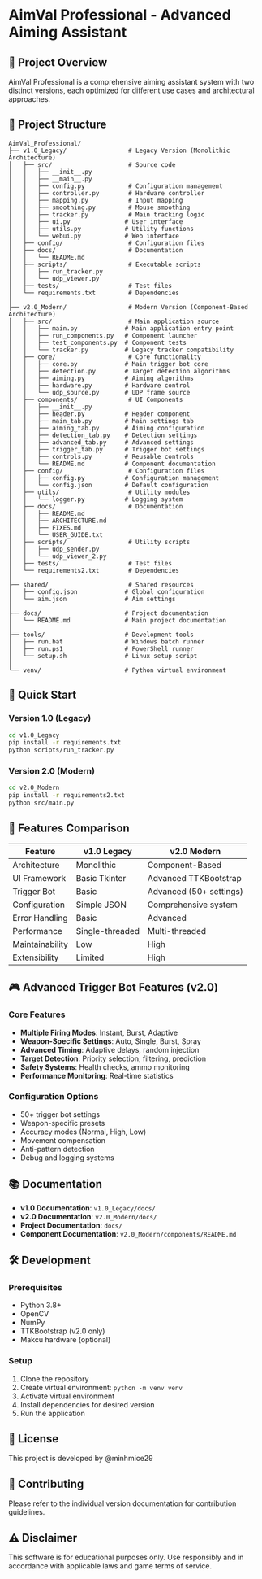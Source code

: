 # AimVal Professional - Advanced Aiming Assistant

## 🎯 Project Overview
AimVal Professional is a comprehensive aiming assistant system with two distinct versions, each optimized for different use cases and architectural approaches.

## 📁 Project Structure

```
AimVal_Professional/
├── v1.0_Legacy/                 # Legacy Version (Monolithic Architecture)
│   ├── src/                     # Source code
│   │   ├── __init__.py
│   │   ├── __main__.py
│   │   ├── config.py            # Configuration management
│   │   ├── controller.py        # Hardware controller
│   │   ├── mapping.py           # Input mapping
│   │   ├── smoothing.py         # Mouse smoothing
│   │   ├── tracker.py           # Main tracking logic
│   │   ├── ui.py               # User interface
│   │   ├── utils.py            # Utility functions
│   │   └── webui.py            # Web interface
│   ├── config/                  # Configuration files
│   ├── docs/                    # Documentation
│   │   └── README.md
│   ├── scripts/                 # Executable scripts
│   │   ├── run_tracker.py
│   │   └── udp_viewer.py
│   ├── tests/                   # Test files
│   └── requirements.txt         # Dependencies
│
├── v2.0_Modern/                 # Modern Version (Component-Based Architecture)
│   ├── src/                     # Main application source
│   │   ├── main.py             # Main application entry point
│   │   ├── run_components.py   # Component launcher
│   │   ├── test_components.py  # Component tests
│   │   └── tracker.py          # Legacy tracker compatibility
│   ├── core/                    # Core functionality
│   │   ├── core.py             # Main trigger bot core
│   │   ├── detection.py        # Target detection algorithms
│   │   ├── aiming.py           # Aiming algorithms
│   │   ├── hardware.py         # Hardware control
│   │   └── udp_source.py       # UDP frame source
│   ├── components/              # UI Components
│   │   ├── __init__.py
│   │   ├── header.py           # Header component
│   │   ├── main_tab.py         # Main settings tab
│   │   ├── aiming_tab.py       # Aiming configuration
│   │   ├── detection_tab.py    # Detection settings
│   │   ├── advanced_tab.py     # Advanced settings
│   │   ├── trigger_tab.py      # Trigger bot settings
│   │   ├── controls.py         # Reusable controls
│   │   └── README.md           # Component documentation
│   ├── config/                  # Configuration files
│   │   ├── config.py           # Configuration management
│   │   └── config.json         # Default configuration
│   ├── utils/                   # Utility modules
│   │   └── logger.py           # Logging system
│   ├── docs/                    # Documentation
│   │   ├── README.md
│   │   ├── ARCHITECTURE.md
│   │   ├── FIXES.md
│   │   └── USER_GUIDE.txt
│   ├── scripts/                 # Utility scripts
│   │   ├── udp_sender.py
│   │   └── udp_viewer_2.py
│   ├── tests/                   # Test files
│   └── requirements2.txt        # Dependencies
│
├── shared/                      # Shared resources
│   ├── config.json             # Global configuration
│   └── aim.json                # Aim settings
│
├── docs/                       # Project documentation
│   └── README.md               # Main project documentation
│
├── tools/                      # Development tools
│   ├── run.bat                 # Windows batch runner
│   ├── run.ps1                 # PowerShell runner
│   └── setup.sh                # Linux setup script
│
└── venv/                       # Python virtual environment
```

## 🚀 Quick Start

### Version 1.0 (Legacy)
```bash
cd v1.0_Legacy
pip install -r requirements.txt
python scripts/run_tracker.py
```

### Version 2.0 (Modern)
```bash
cd v2.0_Modern
pip install -r requirements2.txt
python src/main.py
```

## 🔧 Features Comparison

| Feature | v1.0 Legacy | v2.0 Modern |
|---------|-------------|-------------|
| Architecture | Monolithic | Component-Based |
| UI Framework | Basic Tkinter | Advanced TTKBootstrap |
| Trigger Bot | Basic | Advanced (50+ settings) |
| Configuration | Simple JSON | Comprehensive system |
| Error Handling | Basic | Advanced |
| Performance | Single-threaded | Multi-threaded |
| Maintainability | Low | High |
| Extensibility | Limited | High |

## 🎮 Advanced Trigger Bot Features (v2.0)

### Core Features
- **Multiple Firing Modes**: Instant, Burst, Adaptive
- **Weapon-Specific Settings**: Auto, Single, Burst, Spray
- **Advanced Timing**: Adaptive delays, random injection
- **Target Detection**: Priority selection, filtering, prediction
- **Safety Systems**: Health checks, ammo monitoring
- **Performance Monitoring**: Real-time statistics

### Configuration Options
- 50+ trigger bot settings
- Weapon-specific presets
- Accuracy modes (Normal, High, Low)
- Movement compensation
- Anti-pattern detection
- Debug and logging systems

## 📚 Documentation

- **v1.0 Documentation**: `v1.0_Legacy/docs/`
- **v2.0 Documentation**: `v2.0_Modern/docs/`
- **Project Documentation**: `docs/`
- **Component Documentation**: `v2.0_Modern/components/README.md`

## 🛠️ Development

### Prerequisites
- Python 3.8+
- OpenCV
- NumPy
- TTKBootstrap (v2.0 only)
- Makcu hardware (optional)

### Setup
1. Clone the repository
2. Create virtual environment: `python -m venv venv`
3. Activate virtual environment
4. Install dependencies for desired version
5. Run the application

## 📄 License
This project is developed by @minhmice29

## 🤝 Contributing
Please refer to the individual version documentation for contribution guidelines.

## ⚠️ Disclaimer
This software is for educational purposes only. Use responsibly and in accordance with applicable laws and game terms of service.
